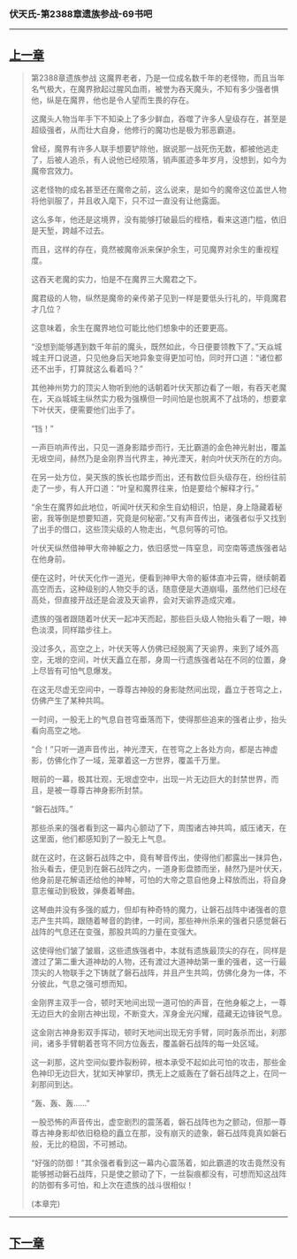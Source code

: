### 伏天氏-第2388章遗族参战-69书吧

--------
[上一章](./9ee4308194e8cfa04ca0a1dc0a190482.md)
--------


>
>
>
>第2388章遗族参战
>这魔界老者，乃是一位成名数千年的老怪物，而且当年名气极大，在魔界掀起过腥风血雨，被誉为吞天魔头，不知有多少强者惧他，纵是在魔界，他也是令人望而生畏的存在。
>
>这魔头人物当年手下不知染上了多少鲜血，吞噬了许多人皇级存在，甚至是超级强者，从而壮大自身，他修行的魔功也是极为邪恶霸道。
>
>曾经，魔界有许多人联手想要铲除他，据说那一战死伤无数，都被他逃走了，后被人追杀，有人说他已经陨落，销声匿迹多年岁月，没想到，如今为魔帝宫效力。
>
>这老怪物的成名甚至还在魔帝之前，这么说来，是如今的魔帝这位盖世人物将他驯服了，并且收入麾下，只不过一直没有让他露面。
>
>这么多年，他还是这境界，没有能够打破最后的桎梏，看来这道门槛，依旧是天堑，跨越不过去。
>
>而且，这样的存在，竟然被魔帝派来保护余生，可见魔界对余生的重视程度。
>
>这吞天老魔的实力，怕是不在魔界三大魔君之下。
>
>魔君级的人物，纵然是魔帝的亲传弟子见到一样是要低头行礼的，毕竟魔君才几位？
>
>这意味着，余生在魔界地位可能比他们想象中的还要更高。
>
>“没想到能够遇到数千年前的魔头，既然如此，今日便要领教下了。”天焱城城主开口说道，只见他身后天地异象变得更加可怕，同时开口道：“诸位都还不出手，打算就这么看着吗？”
>
>其他神州势力的顶尖人物听到他的话朝着叶伏天那边看了一眼，有吞天老魔在，天焱城城主纵然实力极为强横但一时间怕是也脱离不了战场的，想要拿下叶伏天，便需要他们出手了。
>
>“铛！”
>
>一声巨响声传出，只见一道身影踏步而行，无比霸道的金色神光射出，覆盖无垠空间，赫然乃是金刚界当代界主，神光湮天，射向叶伏天所在的方向。
>
>在另一处方位，昊天族的族长也踏步而出，还有数位巨头级存在，纷纷往前走了一步，有人开口道：“叶皇和魔界往来，怕是要给个解释才行。”
>
>“余生在魔界如此地位，听闻叶伏天和余生自幼相识，怕是，身上隐藏着秘密，我等倒是想要知道，究竟是何秘密。”又有声音传出，诸强者似乎又找到了出手的借口，这些顶尖级的人物走出，气息何等的可怕。
>
>叶伏天纵然借神甲大帝神躯之力，依旧感觉一阵窒息，司空南等遗族强者站在他身前。
>
>便在这时，叶伏天化作一道光，便看到神甲大帝的躯体直冲云霄，继续朝着高空而去，这种级别的人物交手的话，随意便是大道崩塌，虽然他们已经在高处，但直接开战还是会波及天谕界，会对天谕界造成灾难。
>
>遗族的强者跟随着叶伏天一起冲天而起，那些巨头级人物抬头看了一眼，神色淡漠，同样踏步往上。
>
>没过多久，高空之上，叶伏天等人仿佛已经脱离了天谕界，来到了域外高空，无垠的空间，叶伏天矗立在那，身周一行遗族强者站在不同的位置，身上尽皆有可怕气息爆发。
>
>在这无尽虚无空间中，一尊尊古神般的身影陡然间出现，矗立于苍穹之上，仿佛产生了某种共鸣。
>
>一时间，一股无上的气息自苍穹垂落而下，使得那些追来的强者止步，抬头看向高空之地。
>
>“合！”只听一道声音传出，神光湮天，在苍穹之上各处方向，都是古神虚影，仿佛化作了一域，笼罩着这一方世界，覆盖千万里。
>
>眼前的一幕，极其壮观，无垠虚空中，出现一片无边巨大的封禁世界，而且，是被一尊尊古神身影所封禁。
>
>“磐石战阵。”
>
>那些杀来的强者看到这一幕内心颤动了下，周围诸古神共鸣，威压诸天，在这里面，他们都感知到了一股无上气息。
>
>就在这时，在这磐石战阵之中，竟有琴音传出，使得他们都露出一抹异色，抬头看去，便见到在磐石战阵之内，一道身影盘膝而坐，赫然乃是叶伏天，他身前是花解语还给他的神琴，可怕的大帝之意自他身上释放而出，将自身意志催动到极致，弹奏着琴曲。
>
>这琴曲并没有多强的威力，但却有种奇特的魔力，让磐石战阵中诸强者的意志产生共鸣，跟随着琴音的韵律，一时间，那些神州杀来的强者只感觉磐石战阵的气息还在变强，那股共鸣的力量在变强大。
>
>这使得他们皱了皱眉，这些遗族强者中，本就有遗族最顶尖的存在，同样是渡过了第二重大道神劫的人物，还有渡过大道神劫第一重的强者，这一行最顶尖的人物联手之下铸就了磐石战阵，并且产生共鸣，仿佛化身为一体，不分彼此，气息之强可想而知。
>
>金刚界主双手一合，顿时天地间出现一道可怕的声音，在他身躯之上，一尊无边巨大的金刚古神出现，不断变大，浑身金光闪耀，蕴藏无边锋锐气息。
>
>这金刚古神身影双手挥动，顿时天地间出现无穷手臂，同时轰杀而出，刹那间，诸多手臂朝着苍穹不同方位轰去，覆盖磐石战阵的每一处区域。
>
>这一刹那，这片空间似要炸裂粉碎，根本承受不起如此可怕的攻击，那些金色神印无边巨大，犹如天神掌印，携无上之威轰在了磐石战阵之上，在同一刹那间到达。
>
>“轰、轰、轰……”
>
>一股恐怖的声音传出，虚空剧烈的震荡着，磐石战阵也为之颤动，但那一尊尊古神身影却依旧稳稳的矗立在那，没有崩灭的迹象，磐石战阵竟真如磐石般，无比的稳固，不可撼动。
>
>“好强的防御！”其余强者看到这一幕内心震荡着，如此霸道的攻击竟然没有能够撼动磐石战阵，只是使之颤动了下，一丝裂痕都没有，可想而知这战阵的防御有多可怕，和上次在遗族的战斗很相似！
>
>(本章完)
>
>

--------
[下一章](./848c8033b75f32bbee686ade08b35157.md)
--------
